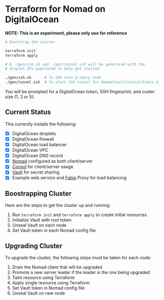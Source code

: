 # Terraform for Nomad on DigitalOcean

**NOTE: This is an experiment, please only use for reference**

```bash
# Bootstrap the cluster

terraform init
terraform apply

# A ./gen/ssh.sh and ./gen/tunnel.ssh will be generated with the 
# droplet IPs populated to help get started

./gen/ssh.sh      # To SHH into primary node
./gen/tunnel.ssh  # To start SSH tunnel for Nomad/Vault/Consul/Fabio UIs
```

You will be prompted for a DigitalOcean token, SSH fingerprint, and custer size (1, 3 or 5).

## Current Status

This currently installs the following:

- [x] DigitalOcean droplets
- [x] DigitalOcean firewall
- [x] DigitalOcean load balancer
- [x] DigitalOcean VPC
- [x] DigitalOcean DNS record
- [x] [Nomad](https://www.nomadproject.io) configured as both client/server
- [x] [Consul](https://www.consul.io) for client/server usage
- [x] [Vault](https://www.vaultproject.io) for secret sharing
- [x] Example web service and [Fabio](https://fabiolb.net) Proxy for load balancing

## Boostrapping Cluster

Here are the steps to get the cluster up and running:

1. Run `terraform init` and `terraform apply` to create initial resources
2. Initialize Vault with root token
3. Unseal Vault on each node
4. Set Vault token in each Nomad config file

## Upgrading Cluster

To upgrade the cluster, the following steps must be taken for each node:

1. Drain the Nomad client that will be upgraded
2. Promote a new server leader if the leader is the one being upgraded
3. Taint resource using Terraform
4. Apply single resource using Terraform
5. Set Vault token in Nomad config file
6. Unseal Vault on new node
